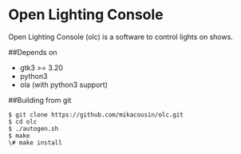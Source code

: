 
# Open Lighting Console

Open Lighting Console (olc) is a software to control lights on shows.

##Depends on
- gtk3 >= 3.20
- python3
- ola (with python3 support) 

##Building from git
```
$ git clone https://github.com/mikacousin/olc.git
$ cd olc
$ ./autogen.sh
$ make
\# make install
```
